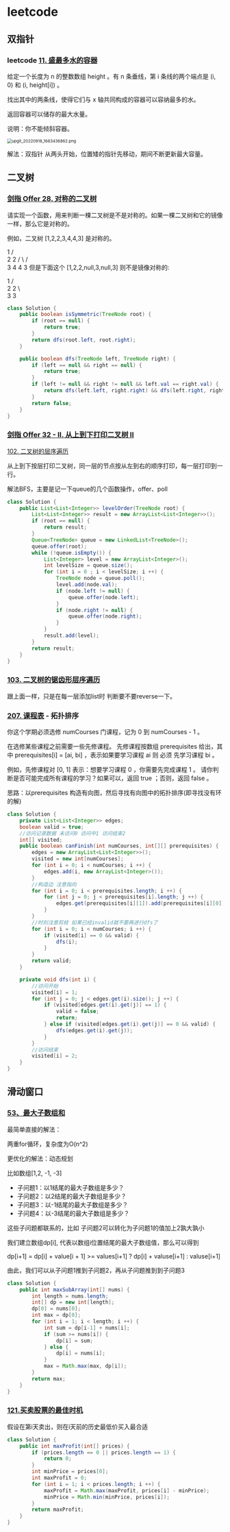 # leetcode

## 双指针

### leetcode [11. 盛最多水的容器](https://leetcode.cn/problems/container-with-most-water/)

给定一个长度为 n 的整数数组 height 。有 n 条垂线，第 i 条线的两个端点是 (i, 0) 和 (i, height[i]) 。

找出其中的两条线，使得它们与 x 轴共同构成的容器可以容纳最多的水。

返回容器可以储存的最大水量。

说明：你不能倾斜容器。

<img src="https://raw.githubusercontent.com/Awille/MyBlog/main/img/2022/09/upgit_20220918_1663436862.png" alt="upgit_20220918_1663436862.png" style="zoom: 67%;" />

解法：双指针
从两头开始，位置矮的指针先移动，期间不断更新最大容量。



## 二叉树

### [剑指 Offer 28. 对称的二叉树](https://leetcode.cn/problems/dui-cheng-de-er-cha-shu-lcof/)

请实现一个函数，用来判断一棵二叉树是不是对称的。如果一棵二叉树和它的镜像一样，那么它是对称的。

例如，二叉树 [1,2,2,3,4,4,3] 是对称的。

   1
   / \
  2   2
 / \ / \
3  4 4  3
但是下面这个 [1,2,2,null,3,null,3] 则不是镜像对称的:

   1
   / \
  2   2
   \   \
   3    3

```java
class Solution {
    public boolean isSymmetric(TreeNode root) {
        if (root == null) {
            return true;
        }
        return dfs(root.left, root.right);
    }

    public boolean dfs(TreeNode left, TreeNode right) {
        if (left == null && right == null) {
            return true;
        }
        if (left != null && right != null && left.val == right.val) {
            return dfs(left.left, right.right) && dfs(left.right, right.left);
        } 
        return false;
    }
}
```



### [剑指 Offer 32 - II. 从上到下打印二叉树 II](https://leetcode.cn/problems/cong-shang-dao-xia-da-yin-er-cha-shu-ii-lcof/)

[102. 二叉树的层序遍历](https://leetcode.cn/problems/binary-tree-level-order-traversal/)

从上到下按层打印二叉树，同一层的节点按从左到右的顺序打印，每一层打印到一行。

解法BFS，主要是记一下queue的几个函数操作，offer、poll

```java
class Solution {
    public List<List<Integer>> levelOrder(TreeNode root) {
        List<List<Integer>> result = new ArrayList<List<Integer>>();
        if (root == null) {
            return result;
        }
        Queue<TreeNode> queue = new LinkedList<TreeNode>();
        queue.offer(root);
        while (!queue.isEmpty()) {
            List<Integer> level = new ArrayList<Integer>();
            int levelSize = queue.size();
            for (int i = 0 ; i < levelSize; i ++) {
                TreeNode node = queue.poll();
                level.add(node.val);
                if (node.left != null) {
                    queue.offer(node.left);
                }
                if (node.right != null) {
                    queue.offer(node.right);
                }
            }
            result.add(level);
        }
        return result;
    }
}
```



### [103. 二叉树的锯齿形层序遍历](https://leetcode.cn/problems/binary-tree-zigzag-level-order-traversal/)

跟上面一样，只是在每一层添加list时 判断要不要reverse一下。

### [207. 课程表](https://leetcode.cn/problems/course-schedule/) -  拓扑排序

你这个学期必须选修 numCourses 门课程，记为 0 到 numCourses - 1 。

在选修某些课程之前需要一些先修课程。 先修课程按数组 prerequisites 给出，其中 prerequisites[i] = [ai, bi] ，表示如果要学习课程 ai 则 必须 先学习课程  bi 。

例如，先修课程对 [0, 1] 表示：想要学习课程 0 ，你需要先完成课程 1 。
请你判断是否可能完成所有课程的学习？如果可以，返回 true ；否则，返回 false 。

思路：以prerequisites 构造有向图，然后寻找有向图中的拓扑排序(即寻找没有环的解)

```java
class Solution {
    private List<List<Integer>> edges;
    boolean valid = true;
    //访问记录数据 未访问0 访问中1 访问结束2
    int[] visited;
    public boolean canFinish(int numCourses, int[][] prerequisites) {
        edges = new ArrayList<List<Integer>>();
        visited = new int[numCourses];
        for (int i = 0; i < numCourses; i ++) {
            edges.add(i, new ArrayList<Integer>());
        }
        //构造边 注意指向
        for (int i = 0; i < prerequisites.length; i ++) {
            for (int j = 0; j < prerequisites[i].length; j ++) {
                edges.get(prerequisites[i][1]).add(prerequisites[i][0]);
            }
        }
        //时刻注意剪枝 如果已经invalid就不要再进行dfs了
        for (int i = 0; i < numCourses; i ++) {
            if (visited[i] == 0 && valid) {
                dfs(i);
            }
        }
        return valid;
    }

    private void dfs(int i) {
        //访问开始
        visited[i] = 1;
        for (int j = 0; j < edges.get(i).size(); j ++) {
            if (visited[edges.get(i).get(j)] == 1) {
                valid = false;
                return;
            } else if (visited[edges.get(i).get(j)] == 0 && valid) {
                dfs(edges.get(i).get(j));
            }
        }
        //访问结束
        visited[i] = 2;
    }
}
```



## 滑动窗口

### [53、最大子数组和](https://leetcode.cn/problems/maximum-subarray/)

最简单直接的解法：

两重for循环，复杂度为O(n^2)

更优化的解法：动态规划

比如数组[1,2, -1, -3]

* 子问题1：以1结尾的最大子数组是多少？
* 子问题2：以2结尾的最大子数组是多少？
* 子问题3：以-1结尾的最大子数组是多少？
* 子问题4：以-3结尾的最大子数组是多少？

这些子问题都联系的，比如 子问题2可以转化为子问题1的值加上2孰大孰小

我们建立数组dp[i], 代表以数组i位置结尾的最大子数组值，那么可以得到

dp[i+1] = dp[i] + value[i + 1] >= values[i+1] ? dp[i] + valuse[i+1] : valuse[i+1]

由此，我们可以从子问题1推到子问题2，再从子问题推到到子问题3

```java
class Solution {
    public int maxSubArray(int[] nums) {
        int length = nums.length;
        int[] dp = new int[length];
        dp[0] = nums[0];
        int max = dp[0];
        for (int i = 1; i < length; i ++) {
            int sum = dp[i-1] + nums[i];
            if (sum >= nums[i]) {
                dp[i] = sum;
            } else {
                dp[i] = nums[i];
            }
            max = Math.max(max, dp[i]);
        }
        return max;
    }
}
```



### [121.买卖股票的最佳时机](https://leetcode.cn/problems/best-time-to-buy-and-sell-stock/)

假设在第i天卖出，则在i天前的历史最低价买入最合适

```java
class Solution {
    public int maxProfit(int[] prices) {
        if (prices.length == 0 || prices.length == 1) {
            return 0;
        }
        int minPrice = prices[0];
        int maxProfit = 0;
        for (int i = 1; i < prices.length; i ++) {
            maxProfit = Math.max(maxProfit, prices[i] - minPrice);
            minPrice = Math.min(minPrice, prices[i]);
        }
        return maxProfit;
    }
}
```









